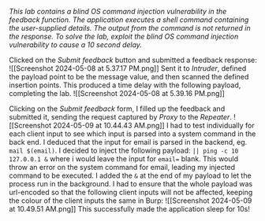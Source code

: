 *This lab contains a blind OS command injection vulnerability in the feedback function.
The application executes a shell command containing the user-supplied details. The output from the command is not returned in the response.
To solve the lab, exploit the blind OS command injection vulnerability to cause a 10 second delay.*

Clicked on the *Submit feedback* button and submitted a feedback response:
![[Screenshot 2024-05-08 at 5.37.17 PM.png]]
Sent it to *Intruder*, defined the payload point to be the message value, and then scanned the defined insertion points. This produced a time delay with the following payload, completing the lab.
![[Screenshot 2024-05-08 at 5.39.16 PM.png]]


Clicking on the *Submit feedback* form, I filled up the feedback and submitted it, sending the request captured by *Proxy* to the *Repeater*. 
![[Screenshot 2024-05-09 at 10.44.43 AM.png]]
I had to test individually for each client input to see which input is parsed into a system command in the back end. I deduced that the input for email is parsed in the backend, eg. `mail $(email)`. 
I decided to inject the following payload:
`|| ping -c 10 127.0.0.1 &` where i would leave the input for `email=` blank. This would throw an error on the system command for email, leading my injected command to be executed. I added the `&` at the end of my payload to let the process run in the background. 
I had to ensure that the whole payload was url-encoded so that the following client inputs will not be affected, keeping the colour of the client inputs the same in Burp:
![[Screenshot 2024-05-09 at 10.49.51 AM.png]]
This successfully made the application sleep for 10s!
